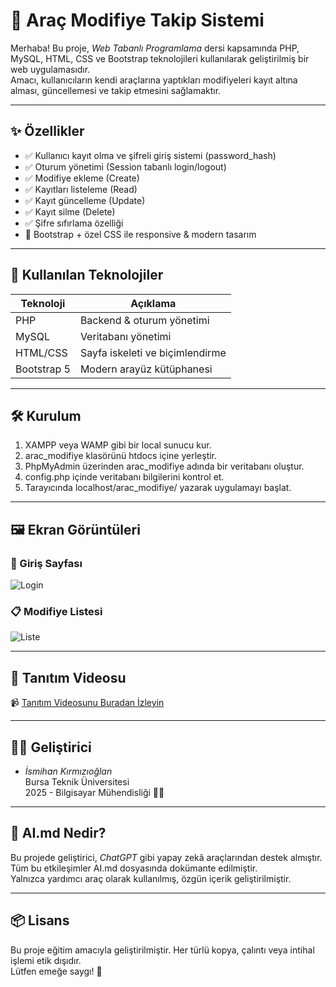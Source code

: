 # 🚗 Araç Modifiye Takip Sistemi

Merhaba! Bu proje, *Web Tabanlı Programlama* dersi kapsamında PHP, MySQL, HTML, CSS ve Bootstrap teknolojileri kullanılarak geliştirilmiş bir web uygulamasıdır.  
Amacı, kullanıcıların kendi araçlarına yaptıkları modifiyeleri kayıt altına alması, güncellemesi ve takip etmesini sağlamaktır.

---

## ✨ Özellikler

- ✅ Kullanıcı kayıt olma ve şifreli giriş sistemi (password_hash)
- ✅ Oturum yönetimi (Session tabanlı login/logout)
- ✅ Modifiye ekleme (Create)
- ✅ Kayıtları listeleme (Read)
- ✅ Kayıt güncelleme (Update)
- ✅ Kayıt silme (Delete)
- ✅ Şifre sıfırlama özelliği
- 🎨 Bootstrap + özel CSS ile responsive & modern tasarım
---

## 🧱 Kullanılan Teknolojiler

| Teknoloji    | Açıklama                        |
|--------------|---------------------------------|
| PHP          | Backend & oturum yönetimi       |
| MySQL        | Veritabanı yönetimi             |
| HTML/CSS     | Sayfa iskeleti ve biçimlendirme |
| Bootstrap 5  | Modern arayüz kütüphanesi       |

---

## 🛠 Kurulum

1. XAMPP veya WAMP gibi bir local sunucu kur.
2. arac_modifiye klasörünü htdocs içine yerleştir.
3. PhpMyAdmin üzerinden arac_modifiye adında bir veritabanı oluştur.
4. config.php içinde veritabanı bilgilerini kontrol et.
5. Tarayıcında localhost/arac_modifiye/ yazarak uygulamayı başlat.

---

## 🖼 Ekran Görüntüleri

### 🔐 Giriş Sayfası  
![Login](ekran1.png)

### 📋 Modifiye Listesi  
![Liste](ekran2.png)

---

## 🎥 Tanıtım Videosu

📹 [Tanıtım Videosunu Buradan İzleyin](https://drive.google.com/your-video-link)

---

## 👩‍💻 Geliştirici

- *İsmihan Kırmızıoğlan*  
Bursa Teknik Üniversitesi  
2025 - Bilgisayar Mühendisliği 👩‍💻

---

## 🤖 AI.md Nedir?

Bu projede geliştirici, *ChatGPT* gibi yapay zekâ araçlarından destek almıştır.  
Tüm bu etkileşimler AI.md dosyasında dokümante edilmiştir.  
Yalnızca yardımcı araç olarak kullanılmış, özgün içerik geliştirilmiştir.

---

## 📦 Lisans

Bu proje eğitim amacıyla geliştirilmiştir. Her türlü kopya, çalıntı veya intihal işlemi etik dışıdır.  
Lütfen emeğe saygı! 💙
